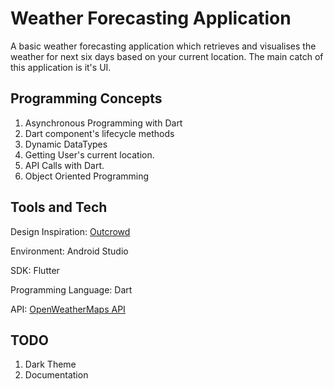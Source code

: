 # Weather Forecasting Application

A basic weather forecasting application which retrieves and visualises the weather for next six days based on your current location. The main catch of this application is it's UI.

## Programming Concepts
1. Asynchronous Programming with Dart
2. Dart component's lifecycle methods
3. Dynamic DataTypes
4. Getting User's current location.
5. API Calls with Dart.
7. Object Oriented Programming

## Tools and Tech
Design Inspiration: [Outcrowd](https://dribbble.com/shots/6932038-Mobile-application-Weather-Forecast)

Environment: Android Studio

SDK: Flutter

Programming Language: Dart

API: [OpenWeatherMaps API](https://openweathermap.org/api)

## TODO
1. Dark Theme
2. Documentation
